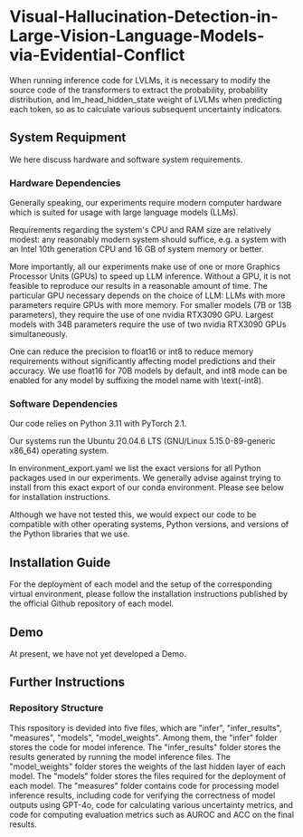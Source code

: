 # Visual-Hallucination-Detection-in-Large-Vision-Language-Models-via-Evidential-Conflict
When running inference code for LVLMs, it is necessary to modify the source code of the transformers to extract the probability, probability distribution, and lm_head_hidden_state weight of LVLMs when predicting each token, so as to calculate various subsequent uncertainty indicators.

## System Requipment
We here discuss hardware and software system requirements.

### Hardware Dependencies
Generally speaking, our experiments require modern computer hardware which is suited for usage with large language models (LLMs).

Requirements regarding the system's CPU and RAM size are relatively modest: any reasonably modern system should suffice, e.g. a system with an Intel 10th generation CPU and 16 GB of system memory or better.

More importantly, all our experiments make use of one or more Graphics Processor Units (GPUs) to speed up LLM inference. Without a GPU, it is not feasible to reproduce our results in a reasonable amount of time. The particular GPU necessary depends on the choice of LLM: LLMs with more parameters require GPUs with more memory. For smaller models (7B or 13B parameters), they require the use of one nvidia RTX3090 GPU. Largest models with 34B parameters require the use of two nvidia RTX3090 GPUs simultaneously.

One can reduce the precision to float16 or int8 to reduce memory requirements without significantly affecting model predictions and their accuracy. We use float16 for 70B models by default, and int8 mode can be enabled for any model by suffixing the model name with \text(-int8).

### Software Dependencies
Our code relies on Python 3.11 with PyTorch 2.1.

Our systems run the Ubuntu 20.04.6 LTS (GNU/Linux 5.15.0-89-generic x86_64) operating system.

In environment_export.yaml we list the exact versions for all Python packages used in our experiments. We generally advise against trying to install from this exact export of our conda environment. Please see below for installation instructions.

Although we have not tested this, we would expect our code to be compatible with other operating systems, Python versions, and versions of the Python libraries that we use.

## Installation Guide
For the deployment of each model and the setup of the corresponding virtual environment, please follow the installation instructions published by the official Github repository of each model.

## Demo
At present, we have not yet developed a Demo.

## Further Instructions

### Repository Structure
This rspository is devided into five files, which are "infer", "infer_results", "measures", "models", "model_weights".
Among them, the "infer" folder stores the code for model inference. 
The "infer_results" folder stores the results generated by running the model inference files.
The "model_weights" folder stores the weights of the last hidden layer of each model.
The "models" folder stores the files required for the deployment of each model.
The "measures" folder contains code for processing model inference results, including code for verifying the correctness of model outputs using GPT-4o, code for calculating various uncertainty metrics, and code for computing evaluation metrics such as AUROC and ACC on the final results.
